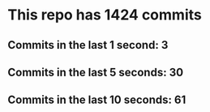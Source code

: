 # This repo has 1424 commits

## Commits in the last 1 second: 3
## Commits in the last 5 seconds: 30
## Commits in the last 10 seconds: 61
